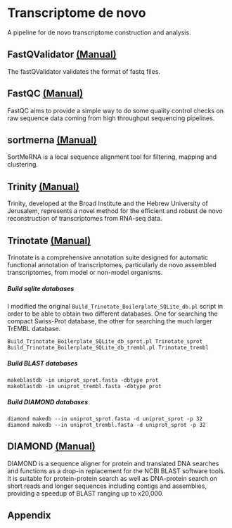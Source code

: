 # Transcriptome de novo  
A pipeline for de novo transcriptome construction and analysis.

## FastQValidator [(Manual)](https://genome.sph.umich.edu/wiki/FastQValidator)
The fastQValidator validates the format of fastq files.

## FastQC [(Manual)](https://www.bioinformatics.babraham.ac.uk/projects/fastqc/) 
FastQC aims to provide a simple way to do some quality control checks on raw sequence data coming from high throughput sequencing pipelines. 

## sortmerna [(Manual)](https://github.com/biocore/sortmerna/blob/master/README.md) 
SortMeRNA is a local sequence alignment tool for filtering, mapping and clustering.

## Trinity [(Manual)](https://github.com/trinityrnaseq/trinityrnaseq/wiki) 
Trinity, developed at the Broad Institute and the Hebrew University of Jerusalem, represents a novel method for the efficient and robust de novo reconstruction of transcriptomes from RNA-seq data. 

## Trinotate [(Manual)](https://trinotate.github.io/) 
Trinotate is a comprehensive annotation suite designed for automatic functional annotation of transcriptomes, particularly de novo assembled transcriptomes, from model or non-model organisms.



##### Build sqlite databases
I modified the original `Build_Trinotate_Boilerplate_SQLite_db.pl` script in order to be able to obtain two different databases. One for searching the compact Swiss-Prot database, the other for searching the much larger TrEMBL database. 

```
Build_Trinotate_Boilerplate_SQLite_db_sprot.pl Trinotate_sprot
Build_Trinotate_Boilerplate_SQLite_db_trembl.pl Trinotate_trembl
```

##### Build BLAST databases
```
makeblastdb -in uniprot_sprot.fasta -dbtype prot
makeblastdb -in uniprot_trembl.fasta -dbtype prot
```
##### Build DIAMOND databases
```
diamond makedb --in uniprot_sprot.fasta -d uniprot_sprot -p 32
diamond makedb --in uniprot_trembl.fasta -d uniprot_sprot -p 32
```

## DIAMOND [(Manual)](https://github.com/bbuchfink/diamond) 
DIAMOND is a sequence aligner for protein and translated DNA searches and functions as a drop-in replacement for the NCBI BLAST software tools. It is suitable for protein-protein search as well as DNA-protein search on short reads and longer sequences including contigs and assemblies, providing a speedup of BLAST ranging up to x20,000. 

## Appendix

